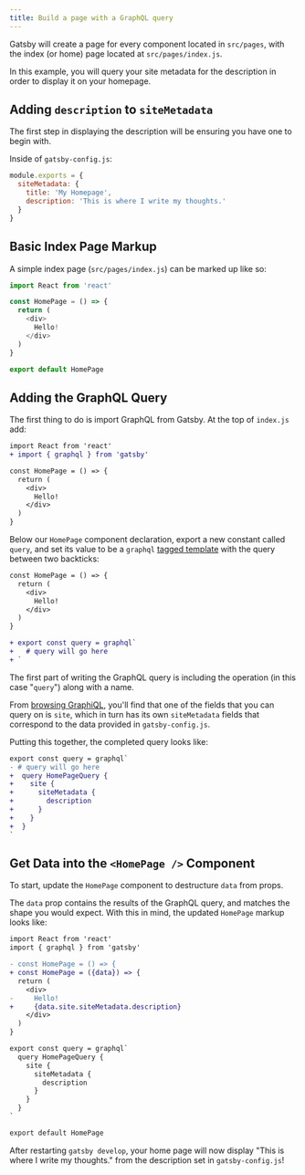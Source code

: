 ```yaml
---
title: Build a page with a GraphQL query
---
```


Gatsby will create a page for every component located in `src/pages`, with the index (or home) page located at `src/pages/index.js`.

In this example, you will query your site metadata for the description in order to display it on your homepage.

## Adding `description` to `siteMetadata`
The first step in displaying the description will be ensuring you have one to begin with.

Inside of `gatsby-config.js`:
```js
module.exports = {
  siteMetadata: {
    title: 'My Homepage',
    description: 'This is where I write my thoughts.'
  }
}
```

## Basic Index Page Markup

A simple index page (`src/pages/index.js`) can be marked up like so:
```js
import React from 'react'

const HomePage = () => {
  return (
    <div>
      Hello!
    </div>
  )
}

export default HomePage
```

## Adding the GraphQL Query
The first thing to do is import GraphQL from Gatsby. At the top of `index.js` add:
```diff
import React from 'react'
+ import { graphql } from 'gatsby'

const HomePage = () => {
  return (
    <div>
      Hello!
    </div>
  )
}
```

Below our `HomePage` component declaration, export a new constant called `query`, and set its value to be a `graphql` [tagged template](https://developer.mozilla.org/en-US/docs/Web/JavaScript/Reference/Template_literals) with the query between two backticks:

```diff
const HomePage = () => {
  return (
    <div>
      Hello!
    </div>
  )
}

+ export const query = graphql`
+   # query will go here
+ `
```

The first part of writing the GraphQL query is including the operation (in this case "`query`") along with a name.

From [browsing GraphiQL](/docs/introducing-graphiql/), you'll find that one of the fields that you can query on is `site`, which in turn has its own `siteMetadata` fields that correspond to the data provided in `gatsby-config.js`.

Putting this together, the completed query looks like:

```diff
export const query = graphql`
- # query will go here
+  query HomePageQuery {
+    site {
+      siteMetadata {
+        description
+      }
+    }
+  }  
`
```

## Get Data into the `<HomePage />` Component
To start, update the `HomePage` component to destructure `data` from props.

The `data` prop contains the results of the GraphQL query, and matches the shape you would expect. With this in mind, the updated `HomePage` markup looks like:

```diff
import React from 'react'
import { graphql } from 'gatsby'

- const HomePage = () => {
+ const HomePage = ({data}) => {
  return (
    <div>
-     Hello!
+     {data.site.siteMetadata.description}
    </div>
  )
}

export const query = graphql`
  query HomePageQuery {
    site {
      siteMetadata {
        description
      }
    }
  }  
`

export default HomePage
```

After restarting `gatsby develop`, your home page will now display "This is where I write my thoughts." from the description set in `gatsby-config.js`!
